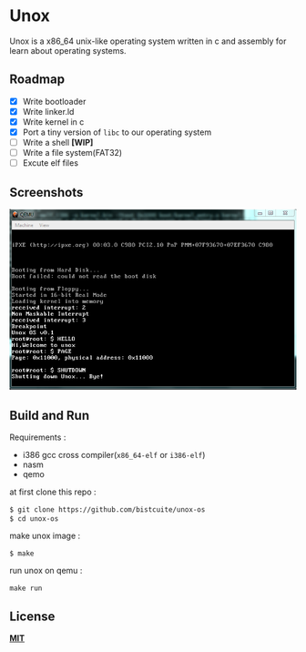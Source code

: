 # Unox
Unox is a x86_64 unix-like operating system written in c and assembly for learn about operating systems.

## Roadmap
- [x] Write bootloader
- [x] Write linker.ld
- [x] Write kernel in c
- [x] Port a tiny version of `libc` to our operating system
- [ ] Write a shell **[WIP]**
- [ ] Write a file system(FAT32)
- [ ] Excute elf files

## Screenshots
![1](assets/capture.png)

## Build and Run
Requirements :
- i386 gcc cross compiler(`x86_64-elf` or `i386-elf`)
- nasm
- qemo

at first clone this repo :
```
$ git clone https://github.com/bistcuite/unox-os
$ cd unox-os
```

make unox image :
```
$ make
```

run unox on qemu :
```
make run
```

## License
**[MIT](LICENSE)**
